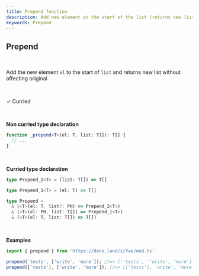 ```yaml
---
title: Prepend function
description: Add new element at the start of the list (returns new list without affecting original)
keywords: Prepend
---
```


## Prepend 
<br>

Add the new element `el` to the start of `list` and returns new list without affecting original

<br>

&check; Curried

<br>

**Non curried type declaration**
```typescript
function _prepend<T>(el: T, list: T[]): T[] {
  // ...
}
```
<br>

**Curried type declaration**

```typescript
type Prepend_2<T> = (list: T[]) => T[]

type Prepend_1<T> = (el: T) => T[]

type Prepend =
  & (<T>(el: T, list?: PH) => Prepend_2<T>)
  & (<T>(el: PH, list: T[]) => Prepend_1<T>)
  & (<T>(el: T, list: T[]) => T[])
```
<br>

**Examples**
```typescript
import { prepend } from 'https://deno.land/x/fae/mod.ts'

prepend('tests', ['write', 'more']); //=> [''tests', ''write', 'more']
prepend(['tests'], ['write', 'more']); //=> [['tests'], 'write', 'more']
```
